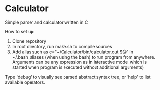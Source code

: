 # Calculator
Simple parser and calculator written in C

How to set up:
1. Clone repository
2. In root directory, run make.sh to compile sources
3. Add alias such as c="~/Calculator/bin/calculator.out $@" in ~/.bash_aliases (when using the bash)
  to run program from anywhere. Arguments can be any expression as in interactive mode,
  which is started when program is executed without additional arguments)
  
Type 'debug' to visually see parsed abstract syntax tree, or 'help' to list available operators.
